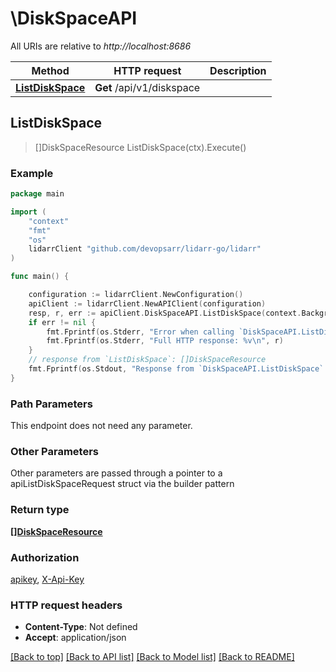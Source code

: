 # \DiskSpaceAPI

All URIs are relative to *http://localhost:8686*

Method | HTTP request | Description
------------- | ------------- | -------------
[**ListDiskSpace**](DiskSpaceAPI.md#ListDiskSpace) | **Get** /api/v1/diskspace | 



## ListDiskSpace

> []DiskSpaceResource ListDiskSpace(ctx).Execute()



### Example

```go
package main

import (
	"context"
	"fmt"
	"os"
	lidarrClient "github.com/devopsarr/lidarr-go/lidarr"
)

func main() {

	configuration := lidarrClient.NewConfiguration()
	apiClient := lidarrClient.NewAPIClient(configuration)
	resp, r, err := apiClient.DiskSpaceAPI.ListDiskSpace(context.Background()).Execute()
	if err != nil {
		fmt.Fprintf(os.Stderr, "Error when calling `DiskSpaceAPI.ListDiskSpace``: %v\n", err)
		fmt.Fprintf(os.Stderr, "Full HTTP response: %v\n", r)
	}
	// response from `ListDiskSpace`: []DiskSpaceResource
	fmt.Fprintf(os.Stdout, "Response from `DiskSpaceAPI.ListDiskSpace`: %v\n", resp)
}
```

### Path Parameters

This endpoint does not need any parameter.

### Other Parameters

Other parameters are passed through a pointer to a apiListDiskSpaceRequest struct via the builder pattern


### Return type

[**[]DiskSpaceResource**](DiskSpaceResource.md)

### Authorization

[apikey](../README.md#apikey), [X-Api-Key](../README.md#X-Api-Key)

### HTTP request headers

- **Content-Type**: Not defined
- **Accept**: application/json

[[Back to top]](#) [[Back to API list]](../README.md#documentation-for-api-endpoints)
[[Back to Model list]](../README.md#documentation-for-models)
[[Back to README]](../README.md)

